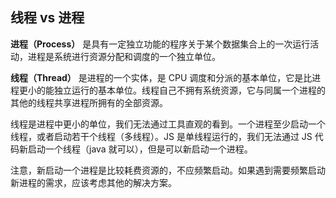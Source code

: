 ## 线程 vs 进程

**进程（Process）** 是具有一定独立功能的程序关于某个数据集合上的一次运行活动，进程是系统进行资源分配和调度的一个独立单位。

**线程（Thread）** 是进程的一个实体，是 CPU 调度和分派的基本单位，它是比进程更小的能独立运行的基本单位。线程自己不拥有系统资源，它与同属一个进程的其他的线程共享进程所拥有的全部资源。

线程是进程中更小的单位，我们无法通过工具直观的看到。一个进程至少启动一个线程，或者启动若干个线程（多线程）。JS 是单线程运行的，我们无法通过 JS 代码新启动一个线程（java 就可以），但是可以新启动一个进程。

注意，新启动一个进程是比较耗费资源的，不应频繁启动。如果遇到需要频繁启动新进程的需求，应该考虑其他的解决方案。


# 